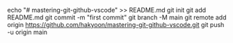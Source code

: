 echo "# mastering-git-github-vscode" >> README.md
git init
git add README.md
git commit -m "first commit"
git branch -M main
git remote add origin https://github.com/hakyoon/mastering-git-github-vscode.git
git push -u origin main